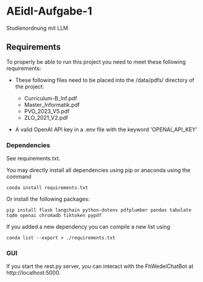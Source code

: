 # AEidI-Aufgabe-1

 Studienordnung mit LLM

## Requirements

To properly be able to run this project you need to meet these following
requirements:

- These following files need to be placed into the /data/pdfs/ directory of the
project:
    - Curriculum-B_Inf.pdf
    - Master_Informatik.pdf
    - PVO_2023_V5.pdf
    - ZLO_2021_V2.pdf

- A valid OpenAI API key in a .env file with the keyword 'OPENAI_API_KEY'

### Dependencies

See requirements.txt.

You may directly install all dependencies using pip or anaconda using the
command
```
conda install requirements.txt
```

Or install the following packages:
```
pip install flask langchain python-dotenv pdfplumber pandas tabulate tqdm openai chromadb tiktoken pypdf
```

If you added a new dependency you can compile a new list using
```
conda list --export > ./requirements.txt
```

### GUI
If you start the rest.py server, you can interact with the FhWedelChatBot at http://localhost:5000.

